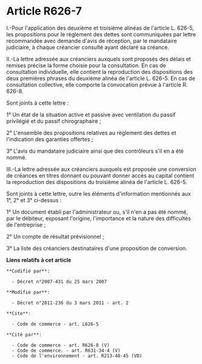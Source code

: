 # Article R626-7

I.-Pour l'application des deuxième et troisième alinéas de l'article L. 626-5, les propositions pour le règlement des dettes
sont communiquées par lettre recommandée avec demande d'avis de réception, par le mandataire judiciaire, à chaque créancier
consulté ayant déclaré sa créance. 

II.-La lettre adressée aux créanciers auxquels sont proposés des délais et remises précise la forme choisie pour la
consultation. En cas de consultation individuelle, elle contient la reproduction des dispositions des deux premières phrases
du deuxième alinéa de l'article L. 626-5. En cas de consultation collective, elle comporte la convocation prévue à l'article
R. 626-8. 

Sont joints à cette lettre : 

1° Un état de la situation active et passive avec ventilation du passif privilégié et du passif chirographaire ; 

2° L'ensemble des propositions relatives au règlement des dettes et l'indication des garanties offertes ; 

3° L'avis du mandataire judiciaire ainsi que des contrôleurs s'il en a été nommé. 

III.-La lettre adressée aux créanciers auxquels est proposée une conversion de créances en titres donnant ou pouvant donner
accès au capital contient la reproduction des dispositions du troisième alinéa de l'article L. 626-5. 

Sont joints à cette lettre, outre les éléments d'information mentionnés aux 1°, 2° et 3° ci-dessus : 

1° Un document établi par l'administrateur ou, s'il n'en a pas été nommé, par le débiteur, exposant l'origine, l'importance
et la nature des difficultés de l'entreprise ; 

2° Un compte de résultat prévisionnel ; 

3° La liste des créanciers destinataires d'une proposition de conversion.

**Liens relatifs à cet article**

	**Codifié par**:

	  - Décret n°2007-431 du 25 mars 2007

	**Modifié par**:

	  - Décret n°2011-236 du 3 mars 2011 - art. 2

	**Cite**:

	  - Code de commerce - art. L626-5

	**Cité par**:

	  - Code de commerce - art. R626-8 (V)
	  - Code de commerce. - art. R631-34-4 (V)
	  - Code de l'environnement - art. R213-48-45 (VD)

